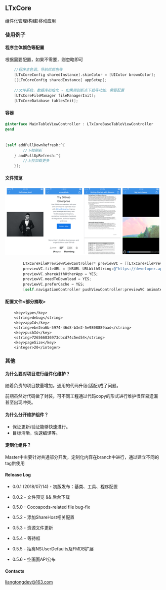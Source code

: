 ## LTxCore

组件化管理(构建)移动应用


### 使用例子

#### 程序主体颜色等配置

根据需要配置，如果不需要，则忽略即可

```Objective-C
    //程序主色调。导航栏颜色等
    [LTxCoreConfig sharedInstance].skinColor = [UIColor brownColor];
    [[LTxCoreConfig sharedInstance] appSetup];

    //文件系统，数据库初始化 - 如果用到断点下载等功能，需要配置
    [LTxCoreFileManager fileManagerInit];
    [LTxCoreDatabase tablesInit];
```

#### 容器

```Objective-C
@interface MainTableViewController : LTxCoreBaseTableViewController
@end


[self addPullDownRefresh:^{
        //下拉刷新
    } andPullUpRefresh:^{
        //上拉加载更多
    }];

```


#### 文件预览

![](https://github.com/liangtongdev/LTxCore/blob/master/screenshots/file_preview.png)

```Objective-C
        LTxCoreFilePreviewViewController* previewVC = [[LTxCoreFilePreviewViewController alloc] init];
        previewVC.fileURL = [NSURL URLWithString:@"https://developer.apple.com/ibeacon/Getting-Started-with-iBeacon.pdf"];
        previewVC.shareWithOtherApp = YES;
        previewVC.needToDownload = YES;
        previewVC.preferCache = YES;
        [self.navigationController pushViewController:previewVC animated:YES];
```





#### 配置文件<部分摘取>

```Info.plist
	<key>type</key>
	<string>debug</string>
	<key>appId</key>
	<string>ebe2ea6b-5974-46d8-b3e2-5e9808889aad</string>
	<key>pushId</key>
	<string>726566836973cbcd74c5ed54</string>
	<key>pageSize</key>
	<integer>20</integer>
```



### 其他

#### 为什么要对项目进行组件化维护？

随着负责的项目数量增加，通用的代码升级(适配)成了问题。

前期虽然对代码做了封装，可不同工程通过代码copy的形式进行维护很容易遗漏甚至出现冲突。



#### 为什么分开维护组件？

+ 保证更新/验证能够快速进行。
+ 目标清晰，快速编译等。




#### 定制化组件？

Master中主要针对共通部分开发，定制化内容在branch中进行，通过建立不同的tag供使用


#### Release Log

+  0.0.1 (2018/07/14)  - 初版发布：基类、工具、程序配置

+  0.0.2   - 文件预览 && 后台下载

+  0.5.0   - Cocoapods-related file bug-fix

+  0.5.2   - 添加ShareHost相关配置

+  0.5.3   - 资源文件更新

+  0.5.4   - 等待框

+  0.5.5   - 抽离NSUserDefaults及FMDB扩展

+  0.5.6   - 空画面API公布

#### Contacts

liangtongdev@163.com
